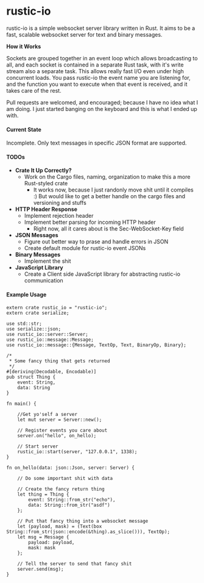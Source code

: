 rustic-io
=========

rustic-io is a simple websocket server library written in Rust.  It aims to be a fast, scalable websocket server for text and binary messages.

**How it Works**

Sockets are grouped together in an event loop which allows broadcasting to all, and each socket is contained in a separate Rust task, with it's write stream also a separate task.  This allows really fast I/O even under high concurrent loads.
You pass rustic-io the event name you are listening for, and the function you want to execute when that event is received, and it takes care of the rest.

Pull requests are welcomed, and encouraged; because I have no idea what I am doing.  I just started banging on the keyboard and this is what I ended up with.


#### Current State
Incomplete. Only text messages in specific JSON format are supported.

#### TODOs
* **Crate It Up Correctly?**
  * Work on the Cargo files, naming, organization to make this a more Rust-styled crate
    * It works now, because I just randonly move shit until it compiles :)  But would like to get a better handle on the cargo files and versioning and stuffs
* **HTTP Header Response**
  * Implement rejection header
  * Implement better parsing for incoming HTTP header
    * Right now, all it cares about is the Sec-WebSocket-Key field
* **JSON Messages**
  * Figure out better way to prase and handle errors in JSON
  * Create default module for rustic-io event JSONs
* **Binary Messages**
  * Implement the shit
* **JavaScript Library**
  * Create a Client side JavaScript library for abstracting rustic-io communication

#### Example Usage
```
extern crate rustic_io = "rustic-io";
extern crate serialize;

use std::str;
use serialize::json;
use rustic_io::server::Server;
use rustic_io::message::Message;
use rustic_io::message::{Message, TextOp, Text, BinaryOp, Binary};

/*
 * Some fancy thing that gets returned
 */
#[deriving(Decodable, Encodable)]
pub struct Thing {
    event: String,
    data: String
}

fn main() {

    //Get yo'self a server
    let mut server = Server::new();

    // Register events you care about
    server.on("hello", on_hello);

    // Start server
    rustic_io::start(server, "127.0.0.1", 1338);
}

fn on_hello(data: json::Json, server: Server) {
    
    // Do some important shit with data
    
    // Create the fancy return thing
    let thing = Thing {
        event: String::from_str("echo"),
        data: String::from_str("asdf")
    };
    
    // Put that fancy thing into a websocket message
    let (payload, mask) = (Text(box String::from_str(json::encode(&thing).as_slice())), TextOp);
    let msg = Message {
        payload: payload,
        mask: mask
    };

    // Tell the server to send that fancy shit
    server.send(msg);
}
```
  